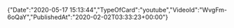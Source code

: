 ﻿{"Date":"2020-05-17 15:13:44","TypeOfCard":"youtube","VideoId":"WvgFm-6oQaY","PublishedAt":"2020-02-02T03:33:23+00:00"}